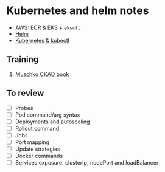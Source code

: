 # Kubernetes and helm notes

* [AWS: ECR & EKS + `eksctl`](aws/)
* [Helm](./helm.md)
* [Kubernetes & kubectl](./k8s/)

## Training
1. [Muschko CKAD book](exercices/muschko)

## To review
- [ ] Probes
- [ ] Pod command/arg syntax
- [ ] Deployments and autoscaling
- [ ] Rollout command
- [ ] Jobs
- [ ] Port mapping
- [ ] Update strategies
- [ ] Docker commands
- [ ] Services exposure: clusterIp, nodePort and loadBalancer 
